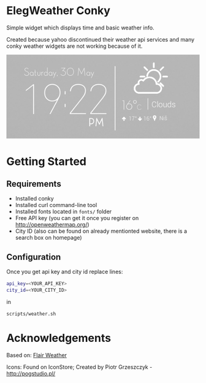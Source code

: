 # ElegWeather Conky

Simple widget which displays time and basic weather info.

Created because yahoo discontinued their weather api services and many conky weather widgets are not working because of it.

![Preview](preview.png)

# Getting Started

## Requirements

- Installed conky
- Installed curl command-line tool
- Installed fonts located in `fonts/` folder
- Free API key (you can get it once you register on http://openweathermap.org/)
- City ID (also can be found on already mentionted website, there is a search box on homepage)


## Configuration
Once you get api key and city id replace lines: 
```bash
api_key=<YOUR_API_KEY>
city_id=<YOUR_CITY_ID>
``` 
in 
```
scripts/weather.sh
```

# Acknowledgements

Based on: [Flair Weather](https://www.deviantart.com/speedracker/art/Flair-Weather-Conky-Made-for-Conky-Manager-510130311)

Icons: Found on IconStore; Created by Piotr Grzeszczyk - http://pogstudio.pl/ 
